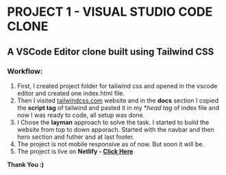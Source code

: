 # PROJECT 1 - VISUAL STUDIO CODE CLONE

## A VSCode Editor clone built using Tailwind CSS 

### Workflow:

1. First, I created project folder for tailwind css and opened in the vscode editor and created one index.html file.
2. Then I visited [tailwindcss.com](https://tailwindcss.com/) website and in the **docs** section I copied the **script tag** of tailwind and pasted it in my **head tag* of index file and now I was ready to code, all setup was done.
3. I Chose the **layman** approach to solve the task. I started to build the website from top to down apporach. Started with the navbar and then hero section and futher and at last footer.
4. The project is not mobile responsive as of now. But soon it will be.
5. The project is live on **Netlify - [Click Here](https://vscode-tailwind-site.netlify.app/)**


**Thank You :)**